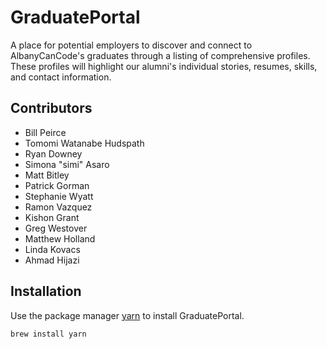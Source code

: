 # GraduatePortal

A place for potential employers to discover and connect to AlbanyCanCode's graduates through a listing of comprehensive profiles. These profiles will highlight our alumni's individual stories, resumes, skills, and contact information.

## Contributors

- Bill Peirce
- Tomomi Watanabe Hudspath
- Ryan Downey
- Simona "simi" Asaro
- Matt Bitley
- Patrick Gorman
- Stephanie Wyatt
- Ramon Vazquez
- Kishon Grant
- Greg Westover
- Matthew Holland
- Linda Kovacs
- Ahmad Hijazi

## Installation

Use the package manager [yarn](https://yarnpkg.com/en/docs/install) to install GraduatePortal.

```bash
brew install yarn
```

